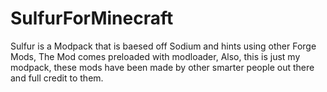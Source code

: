 # SulfurForMinecraft
Sulfur is a Modpack that is baesed off Sodium and hints using other Forge Mods, The Mod comes preloaded with modloader, Also, this is just my modpack, these mods have been made by other smarter people out there and full credit to them.
